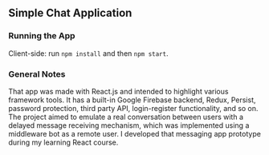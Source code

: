 ## Simple Chat Application

### Running the App

Client-side: run `npm install` and then `npm start`.

### General Notes

That app was made with React.js and intended to highlight various framework tools. It has a built-in Google Firebase backend, Redux, Persist, password protection, third party API, login-register functionality, and so on. The project aimed to emulate a real conversation between users with a delayed message receiving mechanism, which was implemented using a middleware bot as a remote user. I developed that messaging app prototype during my learning React course.

